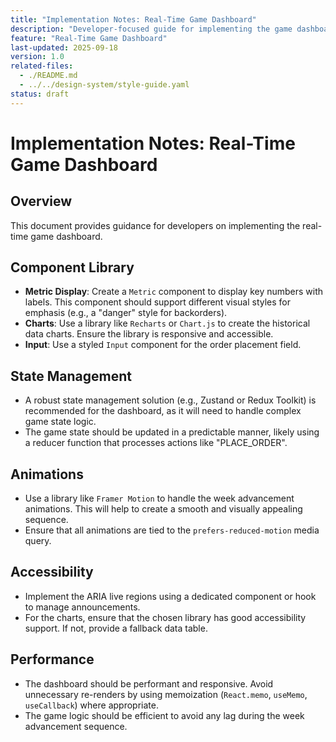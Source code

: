 ```yaml
---
title: "Implementation Notes: Real-Time Game Dashboard"
description: "Developer-focused guide for implementing the game dashboard."
feature: "Real-Time Game Dashboard"
last-updated: 2025-09-18
version: 1.0
related-files:
  - ./README.md
  - ../../design-system/style-guide.yaml
status: draft
---
```


# Implementation Notes: Real-Time Game Dashboard

## Overview
This document provides guidance for developers on implementing the real-time game dashboard.

## Component Library
- **Metric Display**: Create a `Metric` component to display key numbers with labels. This component should support different visual styles for emphasis (e.g., a "danger" style for backorders).
- **Charts**: Use a library like `Recharts` or `Chart.js` to create the historical data charts. Ensure the library is responsive and accessible.
- **Input**: Use a styled `Input` component for the order placement field.

## State Management
- A robust state management solution (e.g., Zustand or Redux Toolkit) is recommended for the dashboard, as it will need to handle complex game state logic.
- The game state should be updated in a predictable manner, likely using a reducer function that processes actions like "PLACE_ORDER".

## Animations
- Use a library like `Framer Motion` to handle the week advancement animations. This will help to create a smooth and visually appealing sequence.
- Ensure that all animations are tied to the `prefers-reduced-motion` media query.

## Accessibility
- Implement the ARIA live regions using a dedicated component or hook to manage announcements.
- For the charts, ensure that the chosen library has good accessibility support. If not, provide a fallback data table.

## Performance
- The dashboard should be performant and responsive. Avoid unnecessary re-renders by using memoization (`React.memo`, `useMemo`, `useCallback`) where appropriate.
- The game logic should be efficient to avoid any lag during the week advancement sequence.
